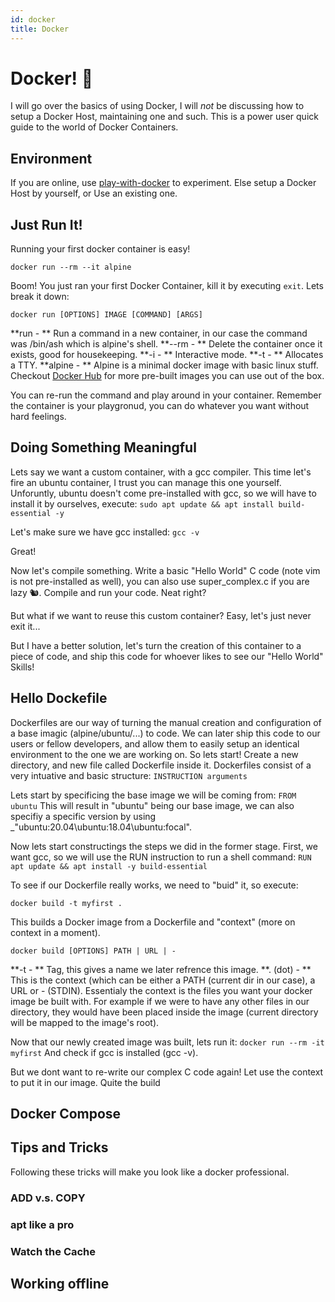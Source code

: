 ```yaml
---
id: docker
title: Docker
---
```


# Docker! :whale2:

I will go over the basics of using Docker, I will *not* be discussing how to setup a Docker Host, maintaining one and such. This is a power user quick guide to the world of Docker Containers.

## Environment
If you are online, use [play-with-docker](https://labs.play-with-docker.com) to experiment. Else setup a Docker Host by yourself, or Use an existing one.

## Just Run It!

Running your first docker container is easy!

```
docker run --rm --it alpine
```

Boom! You just ran your first Docker Container, kill it by executing `exit`.
Lets break it down:

`docker run [OPTIONS] IMAGE [COMMAND] [ARGS]`

**run - ** Run a command in a new container, in our case the command was /bin/ash which is alpine's shell.
**--rm - ** Delete the container once it exists, good for housekeeping.
**-i - ** Interactive mode.
**-t - ** Allocates a TTY.
**alpine - ** Alpine is a minimal docker image with basic linux stuff. Checkout [Docker Hub](https://hub.docker.com/search) for more pre-built images you can use out of the box.

You can re-run the command and play around in your container. Remember the container is your playgronud, you can do whatever you want without hard feelings.

## Doing Something Meaningful
Lets say we want a custom container, with a gcc compiler.
This time let's fire an ubuntu container, I trust you can manage this one yourself.
Unforuntly, ubuntu doesn't come pre-installed with gcc, so we will have to install it by ourselves, execute:
`sudo apt update && apt install build-essential -y`

Let's make sure we have gcc installed:
`gcc -v`

Great!

Now let's compile something. Write a basic "Hello World" C code (note vim is not pre-installed as well), you can also use super_complex.c if you are lazy :chipmunk:.
Compile and run your code.
Neat right?

But what if we want to reuse this custom container?
Easy, let's just never exit it...

But I have a better solution, let's turn the creation of this container to a piece of code, and ship this code for whoever likes to see our "Hello World" Skills!

## Hello Dockefile

Dockerfiles are our way of turning the manual creation and configuration of a base imagic (alpine/ubuntu/...) to code. We can later ship this code to our users or fellow developers, and allow them to easily setup an identical environment to the one we are working on.
So lets start!
Create a new directory, and new file called Dockerfile inside it.
Dockerfiles consist of a very intuative and basic structure:
`INSTRUCTION arguments`

Lets start by specificing the base image we will be coming from:
`FROM ubuntu`
This will result in "ubuntu" being our base image, we can also specifiy a specific version by using _"ubuntu:20.04\ubuntu:18.04\ubuntu:focal".

Now lets start constructings the steps we did in the former stage.
First, we want gcc, so we will use the RUN instruction to run a shell command:
`RUN apt update && apt install -y build-essential`

To see if our Dockerfile really works, we need to "buid" it, so execute:
```
docker build -t myfirst .
```

This builds a Docker image from a Dockerfile and "context" (more on context in a moment).

```
docker build [OPTIONS] PATH | URL | -
```

**-t - ** Tag, this gives a name we later refrence this image.
**. (dot) - ** This is the context (which can be either a PATH (current dir in our case), a URL or - (STDIN). Essentialy the context is the files you want your docker image be built with. For example if we were to have any other files in our directory, they would have been placed inside the image (current directory will be mapped to the image's root).

Now that our newly created image was built, lets run it:
`docker run --rm -it myfirst`
And check if gcc is installed (gcc -v).

But we dont want to re-write our complex C code again! Let use the context to put it in our image.
Quite the build


## Docker Compose
## Tips and Tricks
Following these tricks will make you look like a docker professional.
### ADD v.s. COPY
### apt like a pro
### Watch the Cache

## Working offline
